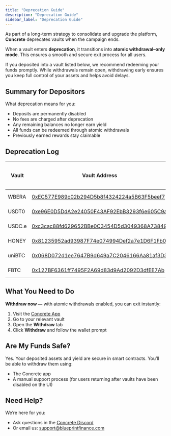 ```yaml
---
title: "Deprecation Guide"
description: "Deprecation Guide"
sidebar_label: "Deprecation Guide"
---
```


As part of a long-term strategy to consolidate and upgrade the platform, **Concrete** deprecates vaults when the campaign ends.

When a vault enters **deprecation**, it transitions into **atomic withdrawal–only mode**. This ensures a smooth and secure exit process for all users.

If you deposited into a vault listed below, we recommend redeeming your funds promptly. While withdrawals remain open, withdrawing early ensures you keep full control of your assets and helps avoid delays.

## Summary for Depositors

What deprecation means for you:

- Deposits are permanently disabled
- No fees are charged after deprecation
- Any remaining balances no longer earn yield
- All funds can be redeemed through atomic withdrawals
- Previously earned rewards stay claimable

## Deprecation Log

| Vault | Vault Address | Atomic Enabled (Deprecation Date) |
| --- | --- | --- |
| WBERA | [0xEC577E989c02b294D5b8f4324224a5B63F5beef7](https://berascan.com/address/0xEC577E989c02b294D5b8f4324224a5B63F5beef7) | August 29, 2025 |  |
| USDT0 | [0xe96E0D5DdA2e24050F43AF92EbB3293f6e605C9a](https://berascan.com/address/0xe96E0D5DdA2e24050F43AF92EbB3293f6e605C9a) | August 29, 2025 |  |
| USDC.e | [0xc3cac88fd629652BBe0C3454D5d3049368A73849](https://berascan.com/address/0xc3cac88fd629652BBe0C3454D5d3049368A73849) | August 29, 2025 |  |
| HONEY | [0x81235952ad93987F74e074994Def2a7e1D6F1Fb0](https://berascan.com/address/0x81235952ad93987F74e074994Def2a7e1D6F1Fb0) | August 29, 2025 |  |
| uniBTC | [0x068D072d1ee7647B9d649a7C2046166Aa81af3D3](https://berascan.com/address/0x068D072d1ee7647B9d649a7C2046166Aa81af3D3) | August 29, 2025 |  |
| FBTC | [0x127BF6361ff7495F2A69d83d9Ad2092D3dfEE7Ab](https://berascan.com/address/0x127BF6361ff7495F2A69d83d9Ad2092D3dfEE7Ab) | August 29, 2025 |  |

## What You Need to Do

**Withdraw now —** with atomic withdrawals enabled, you can exit instantly:

1. Visit the [Concrete App](https://app.concrete.xyz/)
2. Go to your relevant vault
3. Open the **Withdraw** tab
4. Click **Withdraw** and follow the wallet prompt

## Are My Funds Safe?

Yes. Your deposited assets and yield are secure in smart contracts. You’ll be able to withdraw them using:

- The Concrete app
- A manual support process (for users returning after vaults have been disabled on the UI)

## Need Help?

We’re here for you:

- Ask questions in the [Concrete Discord](https://discord.gg/concretexyz)
- Or email us: [support@blueprintfinance.com](mailto:support@blueprintfinance.com)
